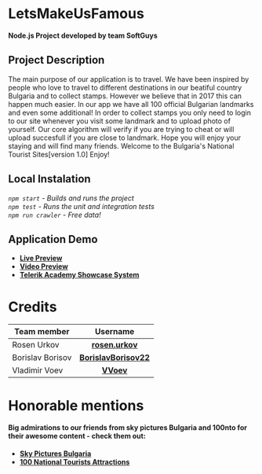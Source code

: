 # LetsMakeUsFamous
**Node.js Project developed by team SoftGuys**

## Project Description
The main purpose of our application is to travel. We have been inspired by people who love to travel to different destinations in our beatiful country Bulgaria and to collect stamps. However we believe that in 2017 this can happen much easier. In our app we have all 100 official Bulgarian landmarks and even some additional! In order to collect stamps you only need to login to our site whenever you visit some landmark and to upload photo of yourself. Our core algorithm will verify if you are trying to cheat or will upload succesfull if you are close to landmark. Hope you will enjoy your staying and will find many friends. Welcome to the Bulgaria's National Tourist Sites[version 1.0] Enjoy!

## Local Instalation
*`npm start` - Builds and runs the project*
<br/>
*`npm test` - Runs the unit and integration tests*
<br/>
*`npm run crawler` - Free data!*
<br/>

## Application Demo
- [**Live Preview**](ec2-35-157-128-200.eu-central-1.compute.amazonaws.com)
- [**Video Preview**](https://www.youtube.com/watch?v=wiHO-IkqduQ)
- [**Telerik Academy Showcase System**](http://best.telerikacademy.com/projects/606/Fansoft-GameStore)

# Credits
| Team member         | Username                                                                    |
| -------------       | :--------:                                                                  |
| Rosen Urkov         | [**rosen.urkov**](https://github.com/RosenUrkov)                            |
| Borislav Borisov    | [**BorislavBorisov22**](https://github.com/BorislavBorisov22)               |
| Vladimir Voev       | [**VVoev**](https://github.com/VVoev)                                       |

# Honorable mentions
#### Big admirations to our friends from sky pictures Bulgaria and 100nto for their awesome content - check them out:
- [**Sky Pictures Bulgaria**](http://skypicturesbulgaria.com/)
- [**100 National Tourists Attractions**](http://100nto.org/)
